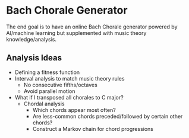 # Bach Chorale Generator

The end goal is to have an online Bach Chorale generator powered by AI/machine learning but supplemented with music theory knowledge/analysis.

## Analysis Ideas

* Defining a fitness function
* Interval analysis to match music theory rules
  * No consecutive fifths/octaves
  * Avoid parallel motion
* What if I transposed all chorales to C major?
  * Chordal analysis
    * Which chords appear most often?
    * Are less-common chords preceded/followed by certain other chords?
    * Construct a Markov chain for chord progressions